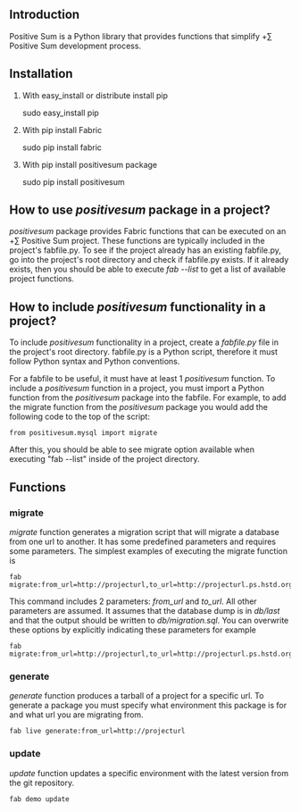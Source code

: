 ## Introduction
Positive Sum is a Python library that provides functions that simplify +∑ Positive Sum development process.

## Installation

1. With easy_install or distribute install pip

    sudo easy_install pip

2. With pip install Fabric

    sudo pip install fabric

3. With pip install positivesum package

    sudo pip install positivesum

## How to use *positivesum* package in a project?
*positivesum* package provides Fabric functions that can be executed on an +∑ Positive Sum project. These functions are
typically included in the project's fabfile.py. To see if the project already has an existing fabfile.py, go into the
project's root directory and check if fabfile.py exists. If it already exists, then you should be able to execute
*fab --list* to get a list of available project functions.

## How to include *positivesum* functionality in a project?
To include *positivesum* functionality in a project, create a *fabfile.py* file in the project's root directory.
fabfile.py is a Python script, therefore it must follow Python syntax and Python conventions.

For a fabfile to be useful, it must have at least 1 *positivesum* function. To include a *positivesum* function in a
project, you must import a Python function from the *positivesum* package into the fabfile. For example, to add the
migrate function from the *positivesum* package you would add the following code to the top of the script:

    from positivesum.mysql import migrate

After this, you should be able to see migrate option available when executing "fab --list" inside of the project
directory.

## Functions

### migrate
*migrate* function generates a migration script that will migrate a database from one url to another. It has some
predefined parameters and requires some parameters. The simplest examples of executing the migrate function is

    fab migrate:from_url=http://projecturl,to_url=http://projecturl.ps.hstd.org

This command includes 2 parameters: _from_url_ and _to_url_. All other parameters are assumed. It assumes that the
database dump is in *db/last* and that the output should be written to *db/migration.sql*. You can overwrite these
options by explicitly indicating these parameters for example

    fab migrate:from_url=http://projecturl,to_url=http://projecturl.ps.hstd.org,db_dump=/path/to/dump/file,output=/path/to/output

### generate
*generate* function produces a tarball of a project for a specific url. To generate a package you must specify what
environment this package is for and what url you are migrating from.

    fab live generate:from_url=http://projecturl

### update
*update* function updates a specific environment with the latest version from the git repository.

    fab demo update

